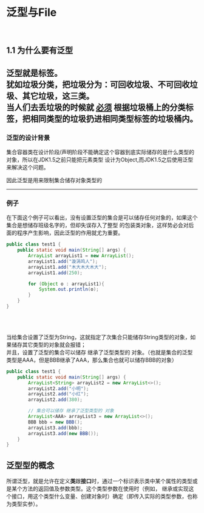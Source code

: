 # 泛型与File
<br/>

## 1.1 为什么要有泛型
泛型就是标签。  
犹如垃圾分类，把垃圾分为：可回收垃圾、不可回收垃圾、其它垃圾，这三类。  
当人们去丢垃圾的时候就 <u>**必须**</u> 根据垃圾桶上的分类标签，把相同类型的垃圾扔进相同类型标签的垃圾桶内。
---
<h3>泛型的设计背景</h3>
<p>集合容器类在设计阶段/声明阶段不能确定这个容器到底实际储存的是什么类型的对象，所以在JDK1.5之前只能把元素类型
设计为Object,而JDK1.5之后使用泛型来解决这个问题。</p>
因此泛型是用来限制集合储存对象类型的

---
### 例子
在下面这个例子可以看出，没有设置泛型的集合是可以储存任何对象的，如果这个集合是想储存班级名字的，但却失误存入了整型
的包装类对象，这样势必会对后面的程序产生影响，因此泛型的作用就尤为重要。
```java
public class test1 {
    public static void main(String[] args) {
        ArrayList arrayList1 = new ArrayList();
        arrayList1.add("漩涡鸣人");
        arrayList1.add("木大木大木大");
        arrayList1.add(250);

        for (Object o : arrayList1){
            System.out.println(o);
        }
    }
}
```
<br/>
<br/>

当给集合设置了泛型为String，这就指定了次集合只能储存String类型的对象，如果储存其它类型的对象就会报错；  
并且，设置了泛型的集合可以储存 继承了泛型类型的 对象。（也就是集合的泛型类型是AAA，但是BBB继承了AAA，那么集合也就可以储存BBB的对象）
```java
public class test1 {
    public static void main(String[] args) {
        ArrayList<String> arrayList2 = new ArrayList<>();
        arrayList2.add("小明");
        arrayList2.add("小红");
        arrayList2.add(380);

        // 集合可以储存 继承了泛型类型的 对象 
        ArrayList<AAA> arrayList3 = new ArrayList<>();
        BBB bbb = new BBB();
        arrayList3.add(bbb);
        arrayList3.add(new BBB());
    }
}
```

## 泛型型的概念
所谓泛型，就是允许在定义**类**跟**接口**时，通过一个标识表示类中某个属性的类型或是某个方法的返回值及参数类型。这个类型参数在使用时（例如，
继承或实现这个接口，用这个类型什么变量、创建对象时）确定（即传入实际的类型参数，也称为类型实参）。